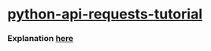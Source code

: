 # [python-api-requests-tutorial](https://dev.to/towernter/consuming-an-api-in-python-using-requests-3m5o)
### Explanation [here](https://dev.to/towernter/consuming-an-api-in-python-using-requests-3m5o)

